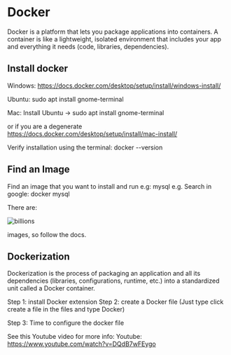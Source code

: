 # Docker

Docker is a platform that lets you package applications into containers.
A container is like a lightweight, isolated environment that includes your app and everything it needs (code, libraries, dependencies).

## Install docker
Windows: https://docs.docker.com/desktop/setup/install/windows-install/

Ubuntu: sudo apt install gnome-terminal

Mac: Install Ubuntu -> sudo apt install gnome-terminal

or if you are a degenerate
https://docs.docker.com/desktop/setup/install/mac-install/

Verify installation using the terminal: docker --version

## Find an Image 
Find an image that you want to install and run e.g: mysql
e.g.
Search in google: docker mysql


There are:

![billions](https://media2.giphy.com/media/v1.Y2lkPTc5MGI3NjExbGY3ZWFuYjlndHRtYXAwemhkaGVza29lamVja3Q4aW10Nnp0dGsycCZlcD12MV9pbnRlcm5hbF9naWZfYnlfaWQmY3Q9Zw/t0idbc5EcKzgFXFfsf/giphy.gif)

images, so follow the docs.

## Dockerization
Dockerization is the process of packaging an application and all its dependencies (libraries, configurations, runtime, etc.) into a standardized unit called a Docker container.

Step 1: install Docker extension
Step 2: create a Docker file (Just type click create a file in the files and type Docker)

Step 3: Time to configure the docker file

See this Youtube video for more info:
Youtube: https://www.youtube.com/watch?v=DQdB7wFEygo 